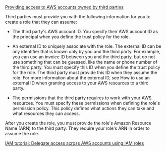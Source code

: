 
[Providing access to AWS accounts owned by third parties
](https://docs.aws.amazon.com/IAM/latest/UserGuide/id_roles_common-scenarios_third-party.html )

Third parties must provide you with the following information for you to create a role that they can assume:

- The third party's AWS account ID. You specify their AWS account ID as the principal when you define the trust policy for the role.

- An external ID to uniquely associate with the role. The external ID can be any identifier that is known only by you and the third party. For example, you can use an invoice ID between you and the third party, but do not use something that can be guessed, like the name or phone number of the third party. You must specify this ID when you define the trust policy for the role. The third party must provide this ID when they assume the role. For more information about the external ID, see How to use an external ID when granting access to your AWS resources to a third party.

- The permissions that the third party requires to work with your AWS resources. You must specify these permissions when defining the role's permission policy. This policy defines what actions they can take and what resources they can access.

After you create the role, you must provide the role's Amazon Resource Name (ARN) to the third party. They require your role's ARN in order to assume the role.

[IAM tutorial: Delegate access across AWS accounts using IAM roles
](https://docs.aws.amazon.com/IAM/latest/UserGuide/tutorial_cross-account-with-roles.html)

